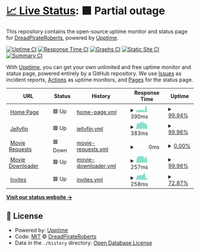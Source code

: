 # [📈 Live Status](https://demo.upptime.js.org): <!--live status--> **🟧 Partial outage**

This repository contains the open-source uptime monitor and status page for [DreadPirateRoberts](https://demo.upptime.js.org), powered by [Upptime](https://github.com/upptime/upptime).

[![Uptime CI](https://github.com/ManfredRichthofen/Uptime-Monitor/workflows/Uptime%20CI/badge.svg)](https://github.com/ManfredRichthofen/Uptime-Monitor/actions?query=workflow%3A%22Uptime+CI%22)
[![Response Time CI](https://github.com/ManfredRichthofen/Uptime-Monitor/workflows/Response%20Time%20CI/badge.svg)](https://github.com/ManfredRichthofen/Uptime-Monitor/actions?query=workflow%3A%22Response+Time+CI%22)
[![Graphs CI](https://github.com/ManfredRichthofen/Uptime-Monitor/workflows/Graphs%20CI/badge.svg)](https://github.com/ManfredRichthofen/Uptime-Monitor/actions?query=workflow%3A%22Graphs+CI%22)
[![Static Site CI](https://github.com/ManfredRichthofen/Uptime-Monitor/workflows/Static%20Site%20CI/badge.svg)](https://github.com/ManfredRichthofen/Uptime-Monitor/actions?query=workflow%3A%22Static+Site+CI%22)
[![Summary CI](https://github.com/ManfredRichthofen/Uptime-Monitor/workflows/Summary%20CI/badge.svg)](https://github.com/ManfredRichthofen/Uptime-Monitor/actions?query=workflow%3A%22Summary+CI%22)

With [Upptime](https://upptime.js.org), you can get your own unlimited and free uptime monitor and status page, powered entirely by a GitHub repository. We use [Issues](https://github.com/ManfredRichthofen/Uptime-Monitor/issues) as incident reports, [Actions](https://github.com/ManfredRichthofen/Uptime-Monitor/actions) as uptime monitors, and [Pages](https://demo.upptime.js.org) for the status page.

<!--start: status pages-->
<!-- This summary is generated by Upptime (https://github.com/upptime/upptime) -->
<!-- Do not edit this manually, your changes will be overwritten -->
<!-- prettier-ignore -->
| URL | Status | History | Response Time | Uptime |
| --- | ------ | ------- | ------------- | ------ |
| <img alt="" src="https://icons.duckduckgo.com/ip3/home.jfapp.xyz.ico" height="13"> [Home Page](https://home.jfapp.xyz) | 🟩 Up | [home-page.yml](https://github.com/ManfredRichthofen/Uptime-Monitor/commits/HEAD/history/home-page.yml) | <details><summary><img alt="Response time graph" src="./graphs/home-page/response-time-week.png" height="20"> 390ms</summary><br><a href="https://status.jfapp.xyz/history/home-page"><img alt="Response time 366" src="https://img.shields.io/endpoint?url=https%3A%2F%2Fraw.githubusercontent.com%2FManfredRichthofen%2FUptime-Monitor%2FHEAD%2Fapi%2Fhome-page%2Fresponse-time.json"></a><br><a href="https://status.jfapp.xyz/history/home-page"><img alt="24-hour response time 136" src="https://img.shields.io/endpoint?url=https%3A%2F%2Fraw.githubusercontent.com%2FManfredRichthofen%2FUptime-Monitor%2FHEAD%2Fapi%2Fhome-page%2Fresponse-time-day.json"></a><br><a href="https://status.jfapp.xyz/history/home-page"><img alt="7-day response time 390" src="https://img.shields.io/endpoint?url=https%3A%2F%2Fraw.githubusercontent.com%2FManfredRichthofen%2FUptime-Monitor%2FHEAD%2Fapi%2Fhome-page%2Fresponse-time-week.json"></a><br><a href="https://status.jfapp.xyz/history/home-page"><img alt="30-day response time 520" src="https://img.shields.io/endpoint?url=https%3A%2F%2Fraw.githubusercontent.com%2FManfredRichthofen%2FUptime-Monitor%2FHEAD%2Fapi%2Fhome-page%2Fresponse-time-month.json"></a><br><a href="https://status.jfapp.xyz/history/home-page"><img alt="1-year response time 366" src="https://img.shields.io/endpoint?url=https%3A%2F%2Fraw.githubusercontent.com%2FManfredRichthofen%2FUptime-Monitor%2FHEAD%2Fapi%2Fhome-page%2Fresponse-time-year.json"></a></details> | <details><summary><a href="https://status.jfapp.xyz/history/home-page">99.94%</a></summary><a href="https://status.jfapp.xyz/history/home-page"><img alt="All-time uptime 99.59%" src="https://img.shields.io/endpoint?url=https%3A%2F%2Fraw.githubusercontent.com%2FManfredRichthofen%2FUptime-Monitor%2FHEAD%2Fapi%2Fhome-page%2Fuptime.json"></a><br><a href="https://status.jfapp.xyz/history/home-page"><img alt="24-hour uptime 100.00%" src="https://img.shields.io/endpoint?url=https%3A%2F%2Fraw.githubusercontent.com%2FManfredRichthofen%2FUptime-Monitor%2FHEAD%2Fapi%2Fhome-page%2Fuptime-day.json"></a><br><a href="https://status.jfapp.xyz/history/home-page"><img alt="7-day uptime 99.94%" src="https://img.shields.io/endpoint?url=https%3A%2F%2Fraw.githubusercontent.com%2FManfredRichthofen%2FUptime-Monitor%2FHEAD%2Fapi%2Fhome-page%2Fuptime-week.json"></a><br><a href="https://status.jfapp.xyz/history/home-page"><img alt="30-day uptime 98.34%" src="https://img.shields.io/endpoint?url=https%3A%2F%2Fraw.githubusercontent.com%2FManfredRichthofen%2FUptime-Monitor%2FHEAD%2Fapi%2Fhome-page%2Fuptime-month.json"></a><br><a href="https://status.jfapp.xyz/history/home-page"><img alt="1-year uptime 99.59%" src="https://img.shields.io/endpoint?url=https%3A%2F%2Fraw.githubusercontent.com%2FManfredRichthofen%2FUptime-Monitor%2FHEAD%2Fapi%2Fhome-page%2Fuptime-year.json"></a></details>
| <img alt="" src="https://icons.duckduckgo.com/ip3/jfapp.xyz.ico" height="13"> [Jellyfin](https://jfapp.xyz) | 🟩 Up | [jellyfin.yml](https://github.com/ManfredRichthofen/Uptime-Monitor/commits/HEAD/history/jellyfin.yml) | <details><summary><img alt="Response time graph" src="./graphs/jellyfin/response-time-week.png" height="20"> 383ms</summary><br><a href="https://status.jfapp.xyz/history/jellyfin"><img alt="Response time 522" src="https://img.shields.io/endpoint?url=https%3A%2F%2Fraw.githubusercontent.com%2FManfredRichthofen%2FUptime-Monitor%2FHEAD%2Fapi%2Fjellyfin%2Fresponse-time.json"></a><br><a href="https://status.jfapp.xyz/history/jellyfin"><img alt="24-hour response time 240" src="https://img.shields.io/endpoint?url=https%3A%2F%2Fraw.githubusercontent.com%2FManfredRichthofen%2FUptime-Monitor%2FHEAD%2Fapi%2Fjellyfin%2Fresponse-time-day.json"></a><br><a href="https://status.jfapp.xyz/history/jellyfin"><img alt="7-day response time 383" src="https://img.shields.io/endpoint?url=https%3A%2F%2Fraw.githubusercontent.com%2FManfredRichthofen%2FUptime-Monitor%2FHEAD%2Fapi%2Fjellyfin%2Fresponse-time-week.json"></a><br><a href="https://status.jfapp.xyz/history/jellyfin"><img alt="30-day response time 319" src="https://img.shields.io/endpoint?url=https%3A%2F%2Fraw.githubusercontent.com%2FManfredRichthofen%2FUptime-Monitor%2FHEAD%2Fapi%2Fjellyfin%2Fresponse-time-month.json"></a><br><a href="https://status.jfapp.xyz/history/jellyfin"><img alt="1-year response time 522" src="https://img.shields.io/endpoint?url=https%3A%2F%2Fraw.githubusercontent.com%2FManfredRichthofen%2FUptime-Monitor%2FHEAD%2Fapi%2Fjellyfin%2Fresponse-time-year.json"></a></details> | <details><summary><a href="https://status.jfapp.xyz/history/jellyfin">99.96%</a></summary><a href="https://status.jfapp.xyz/history/jellyfin"><img alt="All-time uptime 99.60%" src="https://img.shields.io/endpoint?url=https%3A%2F%2Fraw.githubusercontent.com%2FManfredRichthofen%2FUptime-Monitor%2FHEAD%2Fapi%2Fjellyfin%2Fuptime.json"></a><br><a href="https://status.jfapp.xyz/history/jellyfin"><img alt="24-hour uptime 100.00%" src="https://img.shields.io/endpoint?url=https%3A%2F%2Fraw.githubusercontent.com%2FManfredRichthofen%2FUptime-Monitor%2FHEAD%2Fapi%2Fjellyfin%2Fuptime-day.json"></a><br><a href="https://status.jfapp.xyz/history/jellyfin"><img alt="7-day uptime 99.96%" src="https://img.shields.io/endpoint?url=https%3A%2F%2Fraw.githubusercontent.com%2FManfredRichthofen%2FUptime-Monitor%2FHEAD%2Fapi%2Fjellyfin%2Fuptime-week.json"></a><br><a href="https://status.jfapp.xyz/history/jellyfin"><img alt="30-day uptime 98.37%" src="https://img.shields.io/endpoint?url=https%3A%2F%2Fraw.githubusercontent.com%2FManfredRichthofen%2FUptime-Monitor%2FHEAD%2Fapi%2Fjellyfin%2Fuptime-month.json"></a><br><a href="https://status.jfapp.xyz/history/jellyfin"><img alt="1-year uptime 99.60%" src="https://img.shields.io/endpoint?url=https%3A%2F%2Fraw.githubusercontent.com%2FManfredRichthofen%2FUptime-Monitor%2FHEAD%2Fapi%2Fjellyfin%2Fuptime-year.json"></a></details>
| <img alt="" src="https://icons.duckduckgo.com/ip3/requests.jfapp.xyz.ico" height="13"> [Movie Requests](https://requests.jfapp.xyz) | 🟥 Down | [movie-requests.yml](https://github.com/ManfredRichthofen/Uptime-Monitor/commits/HEAD/history/movie-requests.yml) | <details><summary><img alt="Response time graph" src="./graphs/movie-requests/response-time-week.png" height="20"> 0ms</summary><br><a href="https://status.jfapp.xyz/history/movie-requests"><img alt="Response time 0" src="https://img.shields.io/endpoint?url=https%3A%2F%2Fraw.githubusercontent.com%2FManfredRichthofen%2FUptime-Monitor%2FHEAD%2Fapi%2Fmovie-requests%2Fresponse-time.json"></a><br><a href="https://status.jfapp.xyz/history/movie-requests"><img alt="24-hour response time 0" src="https://img.shields.io/endpoint?url=https%3A%2F%2Fraw.githubusercontent.com%2FManfredRichthofen%2FUptime-Monitor%2FHEAD%2Fapi%2Fmovie-requests%2Fresponse-time-day.json"></a><br><a href="https://status.jfapp.xyz/history/movie-requests"><img alt="7-day response time 0" src="https://img.shields.io/endpoint?url=https%3A%2F%2Fraw.githubusercontent.com%2FManfredRichthofen%2FUptime-Monitor%2FHEAD%2Fapi%2Fmovie-requests%2Fresponse-time-week.json"></a><br><a href="https://status.jfapp.xyz/history/movie-requests"><img alt="30-day response time 0" src="https://img.shields.io/endpoint?url=https%3A%2F%2Fraw.githubusercontent.com%2FManfredRichthofen%2FUptime-Monitor%2FHEAD%2Fapi%2Fmovie-requests%2Fresponse-time-month.json"></a><br><a href="https://status.jfapp.xyz/history/movie-requests"><img alt="1-year response time 0" src="https://img.shields.io/endpoint?url=https%3A%2F%2Fraw.githubusercontent.com%2FManfredRichthofen%2FUptime-Monitor%2FHEAD%2Fapi%2Fmovie-requests%2Fresponse-time-year.json"></a></details> | <details><summary><a href="https://status.jfapp.xyz/history/movie-requests">0.00%</a></summary><a href="https://status.jfapp.xyz/history/movie-requests"><img alt="All-time uptime 0.00%" src="https://img.shields.io/endpoint?url=https%3A%2F%2Fraw.githubusercontent.com%2FManfredRichthofen%2FUptime-Monitor%2FHEAD%2Fapi%2Fmovie-requests%2Fuptime.json"></a><br><a href="https://status.jfapp.xyz/history/movie-requests"><img alt="24-hour uptime 0.00%" src="https://img.shields.io/endpoint?url=https%3A%2F%2Fraw.githubusercontent.com%2FManfredRichthofen%2FUptime-Monitor%2FHEAD%2Fapi%2Fmovie-requests%2Fuptime-day.json"></a><br><a href="https://status.jfapp.xyz/history/movie-requests"><img alt="7-day uptime 0.00%" src="https://img.shields.io/endpoint?url=https%3A%2F%2Fraw.githubusercontent.com%2FManfredRichthofen%2FUptime-Monitor%2FHEAD%2Fapi%2Fmovie-requests%2Fuptime-week.json"></a><br><a href="https://status.jfapp.xyz/history/movie-requests"><img alt="30-day uptime 1.38%" src="https://img.shields.io/endpoint?url=https%3A%2F%2Fraw.githubusercontent.com%2FManfredRichthofen%2FUptime-Monitor%2FHEAD%2Fapi%2Fmovie-requests%2Fuptime-month.json"></a><br><a href="https://status.jfapp.xyz/history/movie-requests"><img alt="1-year uptime 0.00%" src="https://img.shields.io/endpoint?url=https%3A%2F%2Fraw.githubusercontent.com%2FManfredRichthofen%2FUptime-Monitor%2FHEAD%2Fapi%2Fmovie-requests%2Fuptime-year.json"></a></details>
| <img alt="" src="https://icons.duckduckgo.com/ip3/dl.jfapp.xyz.ico" height="13"> [Movie Downloader](https://dl.jfapp.xyz) | 🟩 Up | [movie-downloader.yml](https://github.com/ManfredRichthofen/Uptime-Monitor/commits/HEAD/history/movie-downloader.yml) | <details><summary><img alt="Response time graph" src="./graphs/movie-downloader/response-time-week.png" height="20"> 257ms</summary><br><a href="https://status.jfapp.xyz/history/movie-downloader"><img alt="Response time 304" src="https://img.shields.io/endpoint?url=https%3A%2F%2Fraw.githubusercontent.com%2FManfredRichthofen%2FUptime-Monitor%2FHEAD%2Fapi%2Fmovie-downloader%2Fresponse-time.json"></a><br><a href="https://status.jfapp.xyz/history/movie-downloader"><img alt="24-hour response time 110" src="https://img.shields.io/endpoint?url=https%3A%2F%2Fraw.githubusercontent.com%2FManfredRichthofen%2FUptime-Monitor%2FHEAD%2Fapi%2Fmovie-downloader%2Fresponse-time-day.json"></a><br><a href="https://status.jfapp.xyz/history/movie-downloader"><img alt="7-day response time 257" src="https://img.shields.io/endpoint?url=https%3A%2F%2Fraw.githubusercontent.com%2FManfredRichthofen%2FUptime-Monitor%2FHEAD%2Fapi%2Fmovie-downloader%2Fresponse-time-week.json"></a><br><a href="https://status.jfapp.xyz/history/movie-downloader"><img alt="30-day response time 265" src="https://img.shields.io/endpoint?url=https%3A%2F%2Fraw.githubusercontent.com%2FManfredRichthofen%2FUptime-Monitor%2FHEAD%2Fapi%2Fmovie-downloader%2Fresponse-time-month.json"></a><br><a href="https://status.jfapp.xyz/history/movie-downloader"><img alt="1-year response time 304" src="https://img.shields.io/endpoint?url=https%3A%2F%2Fraw.githubusercontent.com%2FManfredRichthofen%2FUptime-Monitor%2FHEAD%2Fapi%2Fmovie-downloader%2Fresponse-time-year.json"></a></details> | <details><summary><a href="https://status.jfapp.xyz/history/movie-downloader">99.96%</a></summary><a href="https://status.jfapp.xyz/history/movie-downloader"><img alt="All-time uptime 99.59%" src="https://img.shields.io/endpoint?url=https%3A%2F%2Fraw.githubusercontent.com%2FManfredRichthofen%2FUptime-Monitor%2FHEAD%2Fapi%2Fmovie-downloader%2Fuptime.json"></a><br><a href="https://status.jfapp.xyz/history/movie-downloader"><img alt="24-hour uptime 100.00%" src="https://img.shields.io/endpoint?url=https%3A%2F%2Fraw.githubusercontent.com%2FManfredRichthofen%2FUptime-Monitor%2FHEAD%2Fapi%2Fmovie-downloader%2Fuptime-day.json"></a><br><a href="https://status.jfapp.xyz/history/movie-downloader"><img alt="7-day uptime 99.96%" src="https://img.shields.io/endpoint?url=https%3A%2F%2Fraw.githubusercontent.com%2FManfredRichthofen%2FUptime-Monitor%2FHEAD%2Fapi%2Fmovie-downloader%2Fuptime-week.json"></a><br><a href="https://status.jfapp.xyz/history/movie-downloader"><img alt="30-day uptime 98.37%" src="https://img.shields.io/endpoint?url=https%3A%2F%2Fraw.githubusercontent.com%2FManfredRichthofen%2FUptime-Monitor%2FHEAD%2Fapi%2Fmovie-downloader%2Fuptime-month.json"></a><br><a href="https://status.jfapp.xyz/history/movie-downloader"><img alt="1-year uptime 99.59%" src="https://img.shields.io/endpoint?url=https%3A%2F%2Fraw.githubusercontent.com%2FManfredRichthofen%2FUptime-Monitor%2FHEAD%2Fapi%2Fmovie-downloader%2Fuptime-year.json"></a></details>
| <img alt="" src="https://icons.duckduckgo.com/ip3/invite.jfapp.xyz.ico" height="13"> [Invites](https://invite.jfapp.xyz) | 🟩 Up | [invites.yml](https://github.com/ManfredRichthofen/Uptime-Monitor/commits/HEAD/history/invites.yml) | <details><summary><img alt="Response time graph" src="./graphs/invites/response-time-week.png" height="20"> 258ms</summary><br><a href="https://status.jfapp.xyz/history/invites"><img alt="Response time 256" src="https://img.shields.io/endpoint?url=https%3A%2F%2Fraw.githubusercontent.com%2FManfredRichthofen%2FUptime-Monitor%2FHEAD%2Fapi%2Finvites%2Fresponse-time.json"></a><br><a href="https://status.jfapp.xyz/history/invites"><img alt="24-hour response time 217" src="https://img.shields.io/endpoint?url=https%3A%2F%2Fraw.githubusercontent.com%2FManfredRichthofen%2FUptime-Monitor%2FHEAD%2Fapi%2Finvites%2Fresponse-time-day.json"></a><br><a href="https://status.jfapp.xyz/history/invites"><img alt="7-day response time 258" src="https://img.shields.io/endpoint?url=https%3A%2F%2Fraw.githubusercontent.com%2FManfredRichthofen%2FUptime-Monitor%2FHEAD%2Fapi%2Finvites%2Fresponse-time-week.json"></a><br><a href="https://status.jfapp.xyz/history/invites"><img alt="30-day response time 235" src="https://img.shields.io/endpoint?url=https%3A%2F%2Fraw.githubusercontent.com%2FManfredRichthofen%2FUptime-Monitor%2FHEAD%2Fapi%2Finvites%2Fresponse-time-month.json"></a><br><a href="https://status.jfapp.xyz/history/invites"><img alt="1-year response time 256" src="https://img.shields.io/endpoint?url=https%3A%2F%2Fraw.githubusercontent.com%2FManfredRichthofen%2FUptime-Monitor%2FHEAD%2Fapi%2Finvites%2Fresponse-time-year.json"></a></details> | <details><summary><a href="https://status.jfapp.xyz/history/invites">72.87%</a></summary><a href="https://status.jfapp.xyz/history/invites"><img alt="All-time uptime 74.17%" src="https://img.shields.io/endpoint?url=https%3A%2F%2Fraw.githubusercontent.com%2FManfredRichthofen%2FUptime-Monitor%2FHEAD%2Fapi%2Finvites%2Fuptime.json"></a><br><a href="https://status.jfapp.xyz/history/invites"><img alt="24-hour uptime 0.01%" src="https://img.shields.io/endpoint?url=https%3A%2F%2Fraw.githubusercontent.com%2FManfredRichthofen%2FUptime-Monitor%2FHEAD%2Fapi%2Finvites%2Fuptime-day.json"></a><br><a href="https://status.jfapp.xyz/history/invites"><img alt="7-day uptime 72.87%" src="https://img.shields.io/endpoint?url=https%3A%2F%2Fraw.githubusercontent.com%2FManfredRichthofen%2FUptime-Monitor%2FHEAD%2Fapi%2Finvites%2Fuptime-week.json"></a><br><a href="https://status.jfapp.xyz/history/invites"><img alt="30-day uptime 70.94%" src="https://img.shields.io/endpoint?url=https%3A%2F%2Fraw.githubusercontent.com%2FManfredRichthofen%2FUptime-Monitor%2FHEAD%2Fapi%2Finvites%2Fuptime-month.json"></a><br><a href="https://status.jfapp.xyz/history/invites"><img alt="1-year uptime 74.17%" src="https://img.shields.io/endpoint?url=https%3A%2F%2Fraw.githubusercontent.com%2FManfredRichthofen%2FUptime-Monitor%2FHEAD%2Fapi%2Finvites%2Fuptime-year.json"></a></details>

<!--end: status pages-->

[**Visit our status website →**](https://demo.upptime.js.org)

## 📄 License

- Powered by: [Upptime](https://github.com/upptime/upptime)
- Code: [MIT](./LICENSE) © [DreadPirateRoberts](https://demo.upptime.js.org)
- Data in the `./history` directory: [Open Database License](https://opendatacommons.org/licenses/odbl/1-0/)
